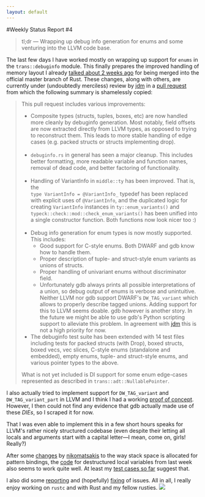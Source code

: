 ```yaml
---
layout: default
---
```


#Weekly Status Report #4

> tl;dr ― Wrapping up debug info generation for enums and some venturing into the LLVM code base.



The last few days I have worked mostly on wrapping up support for `enums` in the `trans::debuginfo` module. This finally prepares the improved handling of memory layout I already [talked about 2 weeks ago]({{site.url}}/2013/06/28/Status-Update-2.html) for being merged  into the official master branch of Rust. These changes, along with others, are currently under (undoubtedly merciless) review by [jdm](https://github.com/jdm) in a [pull request](https://github.com/mozilla/rust/pull/7710) from which the following summary is shamelessly copied:

> This pull request includes various improvements:
>
> - Composite types (structs, tuples, boxes, etc) are now handled more cleanly by debuginfo generation. Most notably, field offsets are now extracted directly from LLVM types, as opposed to trying to reconstruct them. This leads to more stable handling of edge cases (e.g. packed structs or structs implementing drop).<br><br>
> - `debuginfo.rs` in general has seen a major cleanup. This includes better formatting, more readable variable and function names, removal of dead code, and better factoring of functionality.<br><br>
> - Handling of VariantInfo in `middle::ty` has been improved. That is, the<br>`type VariantInfo = @VariantInfo_` typedef has been replaced with explicit uses of `@VariantInfo`, and the duplicated logic for creating `VariantInfo` instances in `ty::enum_variants()` and `typeck::check::mod::check_enum_variants()` has been unified into a single constructor function. Both functions now look nicer too :)<br><br>
> - Debug info generation for enum types is now mostly supported. This includes:
>   + Good support for C-style enums. Both DWARF and gdb know how to handle them.
>   + Proper description of tuple- and struct-style enum variants as unions of structs.
>   + Proper handling of univariant enums without discriminator field.
>   + Unfortunately gdb always prints all possible interpretations of a union, so debug output of enums is verbose and unintuitive. Neither LLVM nor gdb support DWARF's `DW_TAG_variant` which allows to properly describe tagged unions. Adding support for this to LLVM seems doable. gdb however is another story. In the future we might be able to use gdb's Python scripting support to alleviate this problem. In agreement with [jdm](https://github.com/jdm) this is not a high priority for now.
> - The debuginfo test suite has been extended with 14 test files including tests for packed structs (with Drop), boxed structs, boxed vecs, vec slices, C-style enums (standalone and embedded), empty enums, tuple- and struct-style enums, and various pointer types to the above.
> 
> What is not yet included is DI support for some enum edge-cases represented as described in `trans::adt::NullablePointer`.

I also actually tried to implement support for `DW_TAG_variant` and `DW_TAG_variant_part` in LLVM and I think I had a working [proof of concept](https://github.com/michaelwoerister/rust/commit/b1eb977a0483e23fcf60cfb1b9cf60b15acc4091). However, I then could not find any evidence that gdb actually made use of these _DIEs_, so I scraped it for now.

That I was even able to implement this in a few short hours speaks for LLVM's rather nicely structured codebase (even despite their letting all locals and arguments start with a capital letter―I mean, come on, girls! Really?)

After some [changes](https://github.com/mozilla/rust/commit/2d3262ca7b94b53178daa06fa72d5427584ae842) by [nikomatsakis](https://github.com/nikomatsakis) to the way stack space is allocated for pattern bindings, the [code](https://github.com/michaelwoerister/rust/commit/fdc47f65dc443f2c7419439e44044971bb5f079e) for destructured local variables from last week also seems to work quite well. At least my [test cases so far](https://github.com/michaelwoerister/rust/blob/fdc47f65dc443f2c7419439e44044971bb5f079e/src/test/debug-info/destructured-local.rs) suggest that.

I also did some [reporting](https://github.com/mozilla/rust/issues/7715) and (hopefully) [fixing](https://github.com/mozilla/rust/issues/7712) of issues. All in all, I really enjoy working on `rustc` and with Rust and my fellow rusties. <img class="blackflower" src="{{site.url}}/images/flower-black.svg"></img>